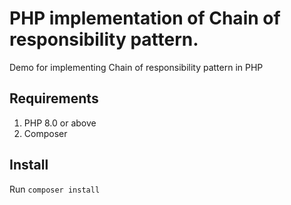 # PHP implementation of Chain of responsibility pattern.

Demo for implementing Chain of responsibility pattern in PHP

## Requirements

<ol>
  <li>PHP 8.0 or above</li>
  <li>Composer</li>
</ol>

## Install

Run `composer install`